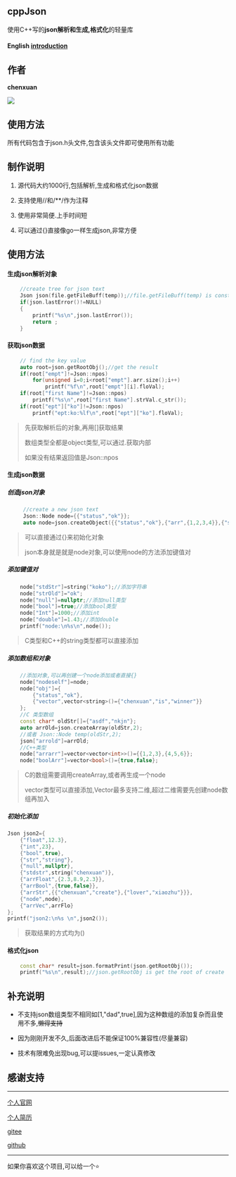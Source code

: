 ## cppJson

使用C++写的**json解析和生成,格式化**的轻量库

#### English [introduction](./README.en.md)

## 作者

**chenxuan**

![](https://i.loli.net/2021/10/25/7pQUDsB12GE4tgx.png)

## 使用方法

所有代码包含于json.h头文件,包含该头文件即可使用所有功能

## 制作说明

1. 源代码大约1000行,包括解析,生成和格式化json数据

2. 支持使用//和/**/作为注释

3. 使用非常简便.上手时间短

4. 可以通过{}直接像go一样生成json,非常方便

## 使用方法

#### 生成json解析对象

```cpp
    //create tree for json text
    Json json(file.getFileBuff(temp));//file.getFileBuff(temp) is const char*
    if(json.lastError()!=NULL)
    {
        printf("%s\n",json.lastError());
        return ;
    }
```

#### 获取json数据

```cpp
    // find the key value
    auto root=json.getRootObj();//get the result
    if(root["empt"]!=Json::npos)
        for(unsigned i=0;i<root["empt"].arr.size();i++)
            printf("%f\n",root["empt"][i].floVal);
    if(root["first Name"]!=Json::npos)
        printf("%s\n",root["first Name"].strVal.c_str());
    if(root["ept"]["ko"]!=Json::npos)
        printf("ept:ko:%lf\n",root["ept"]["ko"].floVal);
```

> 先获取解析后的对象,再用[]获取结果
> 
> 数组类型全都是object类型,可以通过.获取内部
> 
> 如果没有结果返回值是Json::npos

#### 生成json数据

##### 创造json对象

```cpp
     //create a new json text
     Json::Node node={{"status","ok"}};
     auto node=json.createObject({{"status","ok"},{"arr",{1,2,3,4}},{"strarr",{"we","lpl"}}});
```

> 可以直接通过{}来初始化对象
> 
> json本身就是就是node对象,可以使用node的方法添加键值对

##### 添加键值对

```cpp
    node["stdStr"]=string("koko");//添加字符串
    node["strOld"]="ok";
    node["null"]=nullptr;//添加null类型
    node["bool"]=true;//添加bool类型
    node["Int"]=1000;//添加int
    node["double"]=1.43;//添加double
    printf("node:\n%s\n",node());
```

> C类型和C++的string类型都可以直接添加

##### 添加数组和对象

```cpp
    //添加对象,可以再创建一个node添加或者直接{}
    node["nodeself"]=node;
    node["obj"]={
        {"status","ok"},
        {"vector",vector<string>()={"chenxuan","is","winner"}}
    };
    //C 类型数组
    const char* oldStr[]={"asdf","nkjn"};
    auto arrOld=json.createArray(oldStr,2);
    //或者 Json::Node temp(oldStr,2);
    json["arrold"]=arrOld;
    //C++类型
    node["arrarr"]=vector<vector<int>>()={{1,2,3},{4,5,6}};
    node["boolArr"]=vector<bool>()={true,false};
```

> C的数组需要调用createArray,或者再生成一个node
> 
> vector类型可以直接添加,Vector最多支持二维,超过二维需要先创建node数组再加入

##### 初始化添加

```cpp
Json json2={
    {"float",12.3},
    {"int",23},
    {"bool",true},
    {"str","string"},
    {"null",nullptr},
    {"stdstr",string("chenxuan")},
    {"arrFloat",{2.3,8.9,2.3}},
    {"arrBool",{true,false}},
    {"arrStr",{{"chenxuan","create"},{"lover","xiaozhu"}}},
    {"node",node},
    {"arrVec",arrFlo}
};
printf("json2:\n%s \n",json2());
```

> 获取结果的方式均为()

#### 格式化json

```cpp
    const char* result=json.formatPrint(json.getRootObj());
    printf("%s\n",result);//json.getRootObj is get the root of create
```

## 补充说明

- 不支持json数组类型不相同如[1,"dad",true],因为这种数组的添加复杂而且使用不多,~~懒得支持~~

- 因为刚刚开发不久,后面改进后不能保证100%兼容性(尽量兼容)

- 技术有限难免出现bug,可以提issues,一定认真修改

## 感谢支持

---

[个人官网](http://chenxuanweb.top) 

[个人简历](http://chenxuanweb.top/resume.html) 

[gitee](https://gitee.com/chenxuan520) 

[github](https://github.com/chenxuan520)

---

如果你喜欢这个项目,可以给一个⭐
